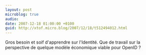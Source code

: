 ```yaml
---
layout: post
microblog: true
audio: 
date: 2007-12-18 01:00:00 +0100
guid: http://xtof.micro.blog/2007/12/18/t512494012.html
---
```

Gros besoin et soif d'apprendre sur l'Identité. Que de travail sur la perspective de quelque modèle économique viable pour OpenID ?
